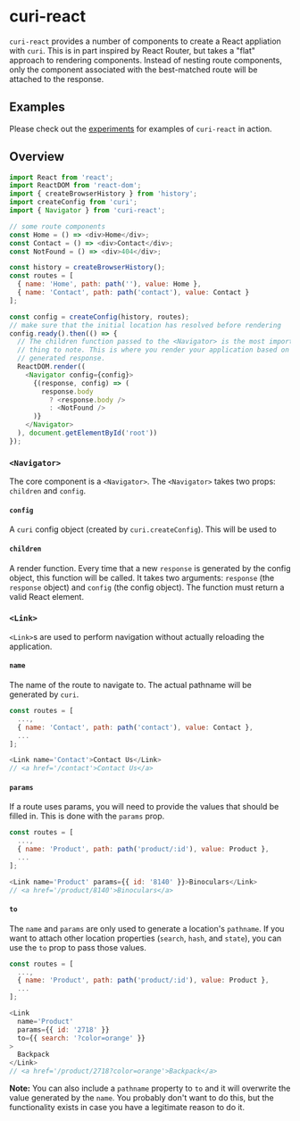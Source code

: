 # curi-react

`curi-react` provides a number of components to create a React appliation with `curi`. This is in part inspired by React Router, but takes a "flat" approach to rendering components. Instead of nesting route components, only the component associated with the best-matched route will be attached to the response.

## Examples

Please check out the [experiments](../curi-experiments) for examples of `curi-react` in action.

## Overview

```js
import React from 'react';
import ReactDOM from 'react-dom';
import { createBrowserHistory } from 'history';
import createConfig from 'curi';
import { Navigator } from 'curi-react';

// some route components
const Home = () => <div>Home</div>;
const Contact = () => <div>Contact</div>;
const NotFound = () => <div>404</div>;

const history = createBrowserHistory();
const routes = [
  { name: 'Home', path: path(''), value: Home },
  { name: 'Contact', path: path('contact'), value: Contact }
];

const config = createConfig(history, routes);
// make sure that the initial location has resolved before rendering
config.ready().then(() => {
  // The children function passed to the <Navigator> is the most important
  // thing to note. This is where you render your application based on the
  // generated response.
  ReactDOM.render((
    <Navigator config={config}>
      {(response, config) => (
        response.body
          ? <response.body />
          : <NotFound />
      )}
    </Navigator>
  ), document.getElementById('root'))
});
```

### `<Navigator>`

The core component is a `<Navigator>`. The `<Navigator>` takes two props: `children` and `config`.

#### `config`

A `curi` config object (created by `curi.createConfig`). This will be used to 

#### `children`

A render function. Every time that a new `response` is generated by the config object, this function will be called. It takes two arguments: `response` (the `response` object) and `config` (the config object). The function must return a valid React element.

### `<Link>`

`<Link>`s are used to perform navigation without actually reloading the application.

#### `name`

The name of the route to navigate to. The actual pathname will be generated by `curi`.

```js
const routes = [
  ...,
  { name: 'Contact', path: path('contact'), value: Contact },
  ...
];

<Link name='Contact'>Contact Us</Link>
// <a href='/contact'>Contact Us</a>
```

#### `params`

If a route uses params, you will need to provide the values that should be filled in. This is done with the `params` prop.

```js
const routes = [
  ...,
  { name: 'Product', path: path('product/:id'), value: Product },
  ...
];

<Link name='Product' params={{ id: '8140' }}>Binoculars</Link>
// <a href='/product/8140'>Binoculars</a>
```

#### `to`

The `name` and `params` are only used to generate a location's `pathname`. If you want to attach other location properties (`search`, `hash`, and `state`), you can use the `to` prop to pass those values.

```js
const routes = [
  ...,
  { name: 'Product', path: path('product/:id'), value: Product },
  ...
];

<Link
  name='Product'
  params={{ id: '2718' }}
  to={{ search: '?color=orange' }}
>
  Backpack
</Link>
// <a href='/product/2718?color=orange'>Backpack</a>
```

**Note:** You can also include a `pathname` property to `to` and it will overwrite the value generated by the `name`. You probably don't want to do this, but the functionality exists in case you have a legitimate reason to do it.
